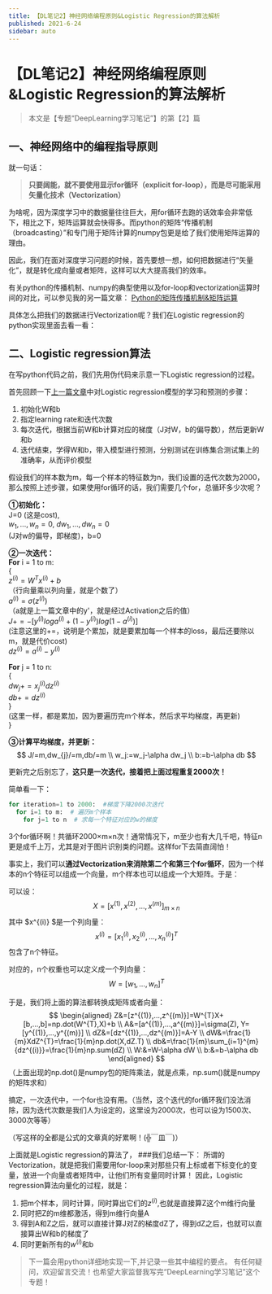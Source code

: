```yaml
---
title: 【DL笔记2】神经网络编程原则&Logistic Regression的算法解析
published: 2021-6-24
sidebar: auto
---
```


# 【DL笔记2】神经网络编程原则&Logistic Regression的算法解析
>本文是【专题“DeepLearning学习笔记”】的第【2】篇


## 一、神经网络中的编程指导原则

就一句话：

>**只要阔能，就不要使用显示for循环（explicit for-loop），而是尽可能采用矢量化技术（Vectorization）**

为啥呢，因为深度学习中的数据量往往巨大，用for循环去跑的话效率会非常低下，相比之下，矩阵运算就会快得多。而python的矩阵“传播机制（broadcasting）”和专门用于矩阵计算的numpy包更是给了我们使用矩阵运算的理由。

因此，我们在面对深度学习问题的时候，首先要想一想，如何把数据进行“矢量化”，就是转化成向量或者矩阵，这样可以大大提高我们的效率。

有关python的传播机制、numpy的典型使用以及for-loop和vectorization运算时间的对比，可以参见我的另一篇文章：
[Python的矩阵传播机制&矩阵运算](https://www.jianshu.com/p/e26f381f82ad)

具体怎么把我们的数据进行Vectorization呢？我们在Logistic regression的python实现里面去看一看：

## 二、Logistic regression算法

在写python代码之前，我们先用伪代码来示意一下Logistic regression的过程。

首先回顾一下[上一篇文章](https://www.jianshu.com/p/4cf34bf158a1)中对Logistic regression模型的学习和预测的步骤：

1. 初始化W和b
2. 指定learning rate和迭代次数
3. 每次迭代，根据当前W和b计算对应的梯度（J对W，b的偏导数），然后更新W和b
4. 迭代结束，学得W和b，带入模型进行预测，分别测试在训练集合测试集上的准确率，从而评价模型

假设我们的样本数为m，每一个样本的特征数为n，我们设置的迭代次数为2000，那么按照上述步骤，如果使用for循环的话，我们需要几个for，总循环多少次呢？

**①初始化：**\
J=0 (这是cost), \
$w_{1},...,w_{n}=0$, $dw_{1},...,dw_{n}=0$\
(J对w的偏导，即梯度)，b=0


**②一次迭代：**\
**For** i = 1 to m:\
{ \
       $z^{(i)}=W^{T}x^{(i)}+b$ \
       （行向量乘以列向量，就是个数了）\
       $a^{(i)}=\sigma(z^{(i)})$\
       （a就是上一篇文章中的y'，就是经过Activation之后的值）\
       $J+=-[y^{(i)}loga^{(i)}+(1-y^{(i)})log(1-a^{(i)})]$\
       (注意这里的+=，说明是个累加，就是要累加每一个样本的loss，最后还要除以   m，就是代价cost)\
       $dz^{(i)}=a^{(i)}-y^{(i)}$

**For** j = 1 to n:\
{\
$dw_{j}+=x_{j}^{(i)}dz^{(i)}$\
$db+=dz^{(i)}$\
}\
(这里一样，都是累加，因为要遍历完m个样本，然后求平均梯度，再更新)\
}

**③计算平均梯度，并更新：**
$$
J/=m,dw_{j}/=m,db/=m \\
w_j:=w_j-\alpha dw_j \\
b:=b-\alpha db
$$

更新完之后别忘了，**这只是一次迭代，接着把上面过程重复2000次！**




简单看一下：
```python
for iteration=1 to 2000:  #梯度下降2000次迭代
  for i=1 to m:  # 遍历m个样本
    for j=1 to n  # 求每一个特征对应的w的梯度
```

3个for循环啊！共循环2000×m×n次！通常情况下，m至少也有大几千吧，特征n更是成千上万，尤其是对于图片识别类的问题。这样for下去简直阔怕！

事实上，我们可以**通过Vectorization来消除第二个和第三个for循环**，因为一个样本的n个特征可以组成一个向量，m个样本也可以组成一个大矩阵。于是：

可以设：
$$
X = [x^{(1)},x^{(2)},...,x^{(m)}]_{m\times n}
$$
其中 $x^{(i)} $是一个列向量：
$$
x^{(i)}=[x_{1}^{(i)},x_{2}^{(i)},...,x_{n}^{(i)}]^{T} 
$$
包含了n个特征。

对应的，n个权重也可以定义成一个列向量： 
$$
W=[w_{1},...,w_{n}]^{T}
$$

于是，我们将上面的算法都转换成矩阵或者向量：
$$
\begin{aligned}
Z&=[z^{(1)},...,z^{(m)}]=W^{T}X+[b,...,b]=np.dot(W^{T},X)+b \\
A&=[a^{(1)},...,a^{(m)}]=\sigma(Z), Y=[y^{(1)},...,y^{(m)}] \\
dZ&=[dz^{(1)},...,dz^{(m)}]=A-Y \\
dW&=\frac{1}{m}XdZ^{T}=\frac{1}{m}np.dot(X,dZ.T) \\
db&=\frac{1}{m}\sum_{i=1}^{m}{dz^{(i)}}=\frac{1}{m}np.sum(dZ) \\
W:&=W-\alpha dW \\
b:&=b-\alpha db
\end{aligned}
$$
（上面出现的np.dot()是numpy包的矩阵乘法，就是点乘，np.sum()就是numpy的矩阵求和）


搞定，一次迭代中，一个for也没有用。（当然，这个迭代的for循环我们没法消除，因为迭代次数是我们人为设定的，这里设为2000次，也可以设为1500次、3000次等等）

（写这样的全都是公式的文章真的好累啊！(╬￣皿￣)）

上面就是Logistic regression的算法了，
###我们总结一下：
所谓的Vectorization，就是把我们需要用for-loop来对那些只有上标或者下标变化的变量，放进一个向量或者矩阵中，让他们所有变量同时计算！
因此，Logistic regression算法向量化的过程，就是：
1. 把m个样本，同时计算，同时算出它们的$z^{(i)}$,也就是直接算Z这个m维行向量
2. 同时把Z的m维都激活，得到m维行向量A
3. 得到A和Z之后，就可以直接计算J对Z的梯度dZ了，得到dZ之后，也就可以直接算出W和b的梯度了
4. 同时更新所有的$w^{(i)}$和b



>下一篇会用python详细地实现一下,并记录一些其中编程的要点。
有任何疑问，欢迎留言交流！也希望大家监督我写完“DeepLearning学习笔记”这个专题！

